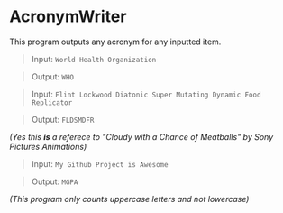# AcronymWriter
This program outputs any acronym for any inputted item.

> Input: 
`World Health Organization`

> Output:
`WHO`

> Input:
`Flint Lockwood Diatonic Super Mutating Dynamic Food Replicator`

> Output:
`FLDSMDFR`



*(Yes this **is** a referece to "Cloudy with a Chance of Meatballs" by Sony Pictures Animations)*

> Input:
`My Github Project is Awesome`

> Output:
`MGPA`

*(This program only counts uppercase letters and not lowercase)*
